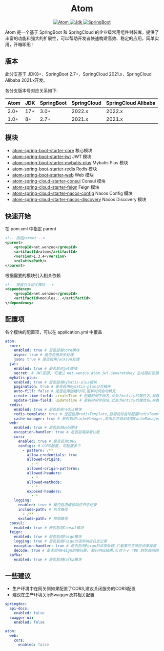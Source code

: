 <h1 align="center">Atom</h1>

<p align="center">
	<a target="_blank" href="https://central.sonatype.com/artifact/net.wenzuo/atom">
        <img alt="Atom" src="https://img.shields.io/maven-central/v/net.wenzuo/atom?versionPrefix=1.&label=Atom">
	</a>
	<a target="_blank" href="https://www.oracle.com/technetwork/java/javase/downloads/index.html">
		<img alt="Jdk" src="https://img.shields.io/badge/Jdk-8+-blue.svg" />
	</a>
	<a target="_blank" href="https://central.sonatype.com/artifact/org.springframework.boot/spring-boot">
		<img alt="SpringBoot" src="https://img.shields.io/badge/SpringBoot-2.7+-73b839.svg?logo=springboot" />
	</a>
</p>

Atom 是一个基于 SpringBoot 和 SpringCloud 的企业级常用组件封装库，提供了丰富的功能和强大的扩展性，可以帮助开发者快速构建高效、稳定的应用，简单实用，开箱即用！

## 版本

此分支基于 JDK8+，SpringBoot 2.7+，SpringCloud 2021.x，SpringCloud Alibaba 2021.x开发。

各分支版本号对应关系如下:

| Atom | JDK | SpringBoot | SpringCloud | SpringCloud Alibaba |
|------|-----|------------|-------------|---------------------|
| 2.0+ | 17+ | 3.0+       | 2022.x      | 2022.x              |
| 1.0+ | 8+  | 2.7+       | 2021.x      | 2021.x              |

## 模块

- [atom-spring-boot-starter-core](atom-spring-boot-starter-core) 核心模块
- [atom-spring-boot-starter-jwt](atom-spring-boot-starter-jwt) JWT 模块
- [atom-spring-boot-starter-mybatis-plus](atom-spring-boot-starter-mybatis-plus) Mybatis Plus 模块
- [atom-spring-boot-starter-redis](atom-spring-boot-starter-redis) Redis 模块
- [atom-spring-boot-starter-web](atom-spring-boot-starter-web) Web 模块
- [atom-spring-cloud-starter-consul](atom-spring-cloud-starter-consul) Consul 模块
- [atom-spring-cloud-starter-feign](atom-spring-cloud-starter-feign) Feign 模块
- [atom-spring-cloud-starter-nacos-config](atom-spring-cloud-starter-nacos-config) Nacos Config 模块
- [atom-spring-cloud-starter-nacos-discovery](atom-spring-cloud-starter-nacos-discovery) Nacos Discovery 模块

## 快速开始

在 pom.xml 中指定 parent

```xml
<!-- 指定parent -->
<parent>
	<groupId>net.wenzuo</groupId>
	<artifactId>atom</artifactId>
	<version>1.3.4</version>
	<relativePath/>
</parent>
```

根据需要的模块引入相关依赖

```xml
<!-- 按需引入相关模块 -->
<dependency>
	<groupId>net.wenzuo</groupId>
	<artifactId>modules...</artifactId>
</dependency>
```

## 配置项

各个模块的配置项，可以在 application.yml 中覆盖

```yaml
atom:
  core:
    enabled: true # 是否启用core模块
    async: true # 是否启用异步处理
    json: true # 是否启用jackson处理
  jwt:
    enabled: true # 是否启用jwt模块
    secret: # JWT密钥, 可通过 net.wenzuo.atom.jwt.GenerateKey 生成随机密钥
  mybatis-plus:
    enabled: true # 是否启用mybatis-plus模块
    pagination: true # 是否启用mybatis-plus分页插件
    auto-fill: false # 是否启用创建时间,更新时间自动填充
    create-time-field: createTime # 创建时间字段名,此处为entity的属性名,非数据库字段名
    update-time-field: updateTime # 更新时间字段名,此处为entity的属性名,非数据库字段名
  redis:
    enabled: true # 是否启用redis模块
    redis-template: true # 是否启用redisTemplate,启用后将自动配置RedisTemplate<String, Object>, 使用jackson序列化value
    cache-manager: true # 是否启用cacheManager,启用后将自动配置CacheManager, 使用jackson序列化value
  web:
    enabled: true # 是否启用web模块
    exception-handler: true # 是否启用异常拦截
    cors:
      enabled: true # 是否启用CORS
      configs: # CORS配置, 可配置多个
        - pattern: /**
          allow-credentials: true
          allowed-origins:
            - *
          allowed-origin-patterns:
          allowed-headers:
            - *
          allowed-methods:
            - *
          exposed-headers:
            - *
    logging:
      enabled: true # 是否启用请求响应日志记录
      include-path: # 包含路径
        - /**
      exclude-path: # 排除路径
  consul:
    enabled: true # 是否启用Consul模块
  feign:
    enabled: true # 是否启用Feign模块
    logging: true # 是否启用Feign的请求响应日志记录
    exception-handler: true # 是否启用Feign的异常处理,拦截第三方响应结果异常
    decode: true # 是否启用Feign的解码器, 解码响应结果,针对小于 400 的状态码抛出异常
  kafka:
    enabled: true # 是否启用Kafka模块
```

## 一些建议

- 生产环境中在网关侧如果配置了CORS,建议关闭服务的CORS配置
- 建议在生产环境关闭Swagger及其相关配置

```yaml
springdoc:
  api-docs:
    enabled: false
  swagger-ui:
    enabled: false

atom:
  web:
    cors:
      enabled: false
```